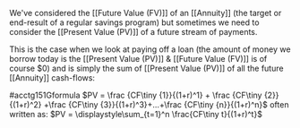 We've considered the [[Future Value (FV)]] of an [[Annuity]] (the target or end-result of a regular savings program) but sometimes we need to consider the [[Present Value (PV)]] of a future stream of payments.

This is the case when we look at paying off a loan (the amount of money we borrow today is the [[Present Value (PV)]] & [[Future Value (FV)]] is of course $0) and is simply the sum of [[Present Value (PV)]] of all the future [[Annuity]] cash-flows:

#acctg151Gformula
$PV = \frac {CF\tiny {1}}{(1+r)^1} + \frac {CF\tiny {2}}{(1+r)^2} +\frac {CF\tiny {3}}{(1+r)^3}+...+\frac {CF\tiny {n}}{(1+r)^n}$
often written as:
$PV = \displaystyle\sum_{t=1}^n \frac{CF\tiny t}{(1+r)^t}$
